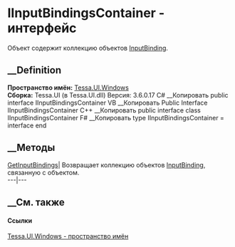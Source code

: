 # IInputBindingsContainer - интерфейс
Объект содержит коллекцию объектов
[InputBinding](https://learn.microsoft.com/dotnet/api/system.windows.input.inputbinding).
## __Definition
 **Пространство имён:** [Tessa.UI.Windows](N_Tessa_UI_Windows.htm)  
 **Сборка:** Tessa.UI (в Tessa.UI.dll) Версия: 3.6.0.17
C# __Копировать
     public interface IInputBindingsContainer
VB __Копировать
     Public Interface IInputBindingsContainer
C++ __Копировать
     public interface class IInputBindingsContainer
F# __Копировать
     type IInputBindingsContainer = interface end
##  __Методы
[GetInputBindings](M_Tessa_UI_Windows_IInputBindingsContainer_GetInputBindings.htm)|
Возвращает коллекцию объектов
[InputBinding](https://learn.microsoft.com/dotnet/api/system.windows.input.inputbinding),
связанную с объектом.  
---|---  
## __См. также
#### Ссылки
[Tessa.UI.Windows - пространство имён](N_Tessa_UI_Windows.htm)
